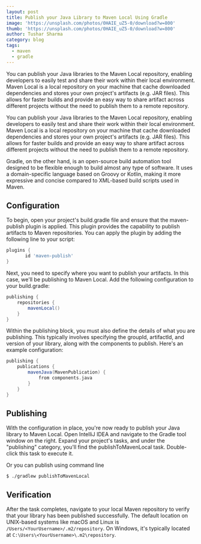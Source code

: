 ```yaml
---
layout: post
title: Publish your Java Library to Maven Local Using Gradle
image: 'https://unsplash.com/photos/0HAIE_uZ5-0/download?w=800'
thumb: 'https://unsplash.com/photos/0HAIE_uZ5-0/download?w=800'
author: Tushar Sharma
category: blog
tags:
  - maven
  - gradle
---
```


You can publish your Java libraries to the Maven Local repository, enabling developers to easily test and share their work within their local environment. Maven Local is a local repository on your machine that cache downloaded dependencies and stores your own project's artifacts (e.g. JAR files). This allows for faster builds and provide an easy way to share artifact across different projects without the need to publish them to a remote repository.<!-- truncate_here -->

You can publish your Java libraries to the Maven Local repository, enabling developers to easily test and share their work within their local environment. Maven Local is a local repository on your machine that cache downloaded dependencies and stores your own project's artifacts (e.g. JAR files). This allows for faster builds and provide an easy way to share artifact across different projects without the need to publish them to a remote repository.

Gradle, on the other hand, is an open-source build automation tool designed to be flexible enough to build almost any type of software. It uses a domain-specific language based on Groovy or Kotlin, making it more expressive and concise compared to XML-based build scripts used in Maven.

## Configuration

To begin, open your project's build.gradle file and ensure that the maven-publish plugin is applied. This plugin provides the capability to publish artifacts to Maven repositories. You can apply the plugin by adding the following line to your script:

```groovy
plugins {
       id 'maven-publish'
}
```

Next, you need to specify where you want to publish your artifacts. In this case, we'll be publishing to Maven Local. Add the following configuration to your build.gradle:

```groovy
publishing {
    repositories {
        mavenLocal()
    }
}
```

Within the publishing block, you must also define the details of what you are publishing. This typically involves specifying the groupId, artifactId, and version of your library, along with the components to publish. Here's an example configuration:

```groovy
publishing {
    publications {
        mavenJava(MavenPublication) {
            from components.java
        }
    }
}
```

## Publishing

With the configuration in place, you're now ready to publish your Java library to Maven Local. Open IntelliJ IDEA and navigate to the Gradle tool window on the right. Expand your project's tasks, and under the "publishing" category, you'll find the publishToMavenLocal task. Double-click this task to execute it.

Or you can publish using command line 

```
$ ./gradlew publishToMavenLocal
```

## Verification

After the task completes, navigate to your local Maven repository to verify that your library has been published successfully. The default location on UNIX-based systems like macOS and Linux is `/Users/<YourUsername>/.m2/repository`. On Windows, it's typically located at `C:\Users\<YourUsername>\.m2\repository`.
